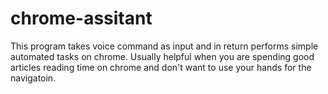 # chrome-assitant
This program takes voice command as input and in return performs simple automated tasks on chrome. Usually helpful when you are spending good articles reading time on chrome and don't want to use your hands for the navigatoin.
